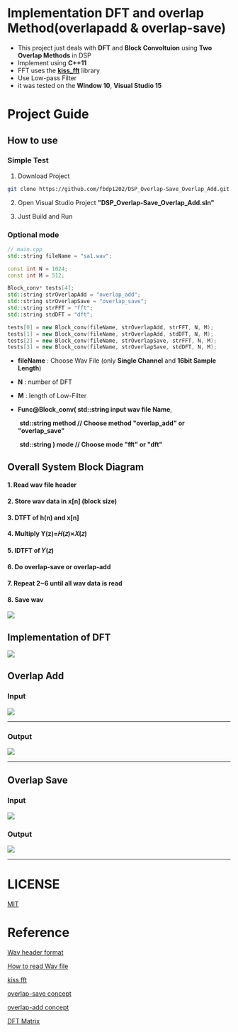 # Implementation DFT and overlap Method(overlapadd & overlap-save)

- This project just deals with **DFT** and **Block Convoltuion** using **Two Overlap Methods** in DSP 
- Implement using **C++11**
- FFT uses the [**kiss_fft**](https://github.com/mborgerding/kissfft) library
- Use Low-pass Filter 
- it was tested on the **Window 10**, **Visual Studio 15**



# Project Guide


## How to use

### Simple Test

1. Download Project

```bash
git clone https://github.com/fbdp1202/DSP_Overlap-Save_Overlap_Add.git
```



2. Open Visual Studio Project **"DSP_Overlap-Save_Overlap_Add.sln"**

   

3. Just Build and Run

### Optional mode

```C++
// main.cpp
std::string fileName = "sa1.wav";

const int N = 1024;
const int M = 512;

Block_conv* tests[4];
std::string strOverlapAdd = "overlap_add";
std::string strOverlapSave = "overlap_save";
std::string strFFT = "fft";
std::string stdDFT = "dft";

tests[0] = new Block_conv(fileName, strOverlapAdd, strFFT, N, M);
tests[1] = new Block_conv(fileName, strOverlapAdd, stdDFT, N, M);
tests[2] = new Block_conv(fileName, strOverlapSave, strFFT, N, M);
tests[3] = new Block_conv(fileName, strOverlapSave, stdDFT, N, M);
```

- **fileName** : Choose Wav File (only **Single Channel** and **16bit Sample Length**)

- **N** : number of DFT 

- **M** : length of Low-Filter

- **Func@Block_conv( 	std::string		input wav file Name**,

  ​										**std::string		method   //  Choose method "overlap_add"  or  "overlap_save"**

  ​										**std::string	)	mode    //  Choose mode "fft"  or  "dft"**



## Overall System Block Diagram
#### 1. Read wav file header
#### 2. Store wav data in x[n] (block size)
#### 3. DTFT of h(n) and x[n]
#### 4. Multiply Y(z)=𝐻(𝑧)×𝑋(𝑧)
#### 5. IDTFT of 𝑌(𝑧)
#### 6. Do overlap-save or overlap-add
#### 7. Repeat 2~6 until all wav data is read
#### 8. Save wav

![](img/Block_Diagram.PNG)



## Implementation of DFT

![](img/DFT_figure.PNG)






## Overlap Add
### Input

![](img/Overlap_Add_Input.PNG)

---

### Output

![](img/Overlap_Add_Output.PNG)

---



## Overlap Save

### Input
![](img/Overlap_Save_Input.PNG)

### Output
![](img/Overlap_Save_Output.PNG)

---



# LICENSE

[MIT](LICENSE.md)

# Reference

[Wav header format](https://m.blog.naver.com/PostView.nhn?blogId=psychoria&logNo=40139175382&proxyReferer=https:%2F%2Fwww.google.com%2F)

[How to read Wav file](https://stackoverrun.com/ko/q/3685205)

[kiss fft](https://github.com/mborgerding/kissfft)

[overlap-save concept](https://www.youtube.com/watch?v=AsVX2CxviWI&t=257s)

[overlap-add concept](https://www.youtube.com/watch?v=FPzZj30hPY4&t=182s)

[DFT Matrix](https://en.wikipedia.org/wiki/DFT_matrix)